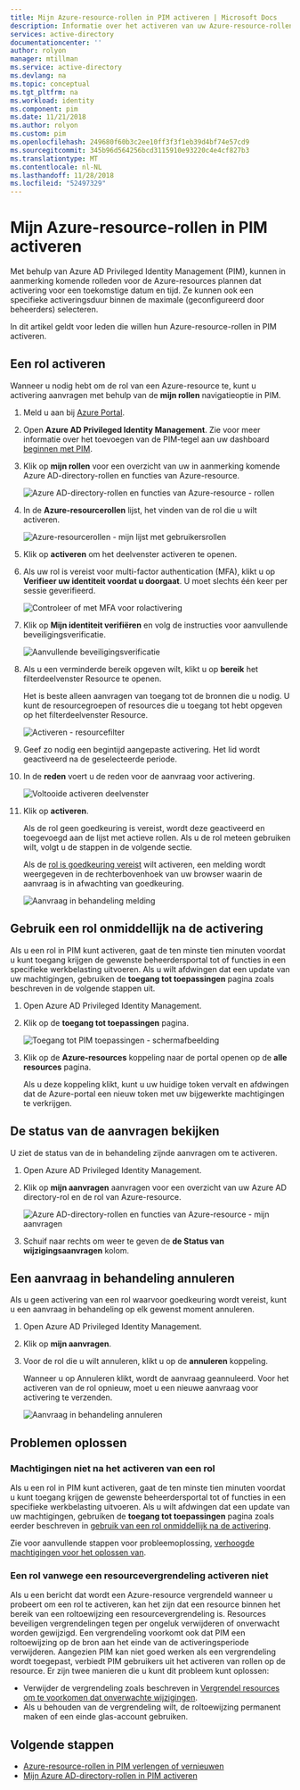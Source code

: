 ```yaml
---
title: Mijn Azure-resource-rollen in PIM activeren | Microsoft Docs
description: Informatie over het activeren van uw Azure-resource-rollen in Azure AD Privileged Identity Management (PIM).
services: active-directory
documentationcenter: ''
author: rolyon
manager: mtillman
ms.service: active-directory
ms.devlang: na
ms.topic: conceptual
ms.tgt_pltfrm: na
ms.workload: identity
ms.component: pim
ms.date: 11/21/2018
ms.author: rolyon
ms.custom: pim
ms.openlocfilehash: 249680f60b3c2ee10ff3f3f1eb39d4bf74e57cd9
ms.sourcegitcommit: 345b96d564256bcd3115910e93220c4e4cf827b3
ms.translationtype: MT
ms.contentlocale: nl-NL
ms.lasthandoff: 11/28/2018
ms.locfileid: "52497329"
---
```

# <a name="activate-my-azure-resource-roles-in-pim"></a>Mijn Azure-resource-rollen in PIM activeren

Met behulp van Azure AD Privileged Identity Management (PIM), kunnen in aanmerking komende rolleden voor de Azure-resources plannen dat activering voor een toekomstige datum en tijd. Ze kunnen ook een specifieke activeringsduur binnen de maximale (geconfigureerd door beheerders) selecteren.

In dit artikel geldt voor leden die willen hun Azure-resource-rollen in PIM activeren.

## <a name="activate-a-role"></a>Een rol activeren

Wanneer u nodig hebt om de rol van een Azure-resource te, kunt u activering aanvragen met behulp van de **mijn rollen** navigatieoptie in PIM.

1. Meld u aan bij [Azure Portal](https://portal.azure.com/).

1. Open **Azure AD Privileged Identity Management**. Zie voor meer informatie over het toevoegen van de PIM-tegel aan uw dashboard [beginnen met PIM](pim-getting-started.md).

1. Klik op **mijn rollen** voor een overzicht van uw in aanmerking komende Azure AD-directory-rollen en functies van Azure-resource.

    ![Azure AD-directory-rollen en functies van Azure-resource - rollen](./media/pim-resource-roles-activate-your-roles/resources-my-roles.png)

1. In de **Azure-resourcerollen** lijst, het vinden van de rol die u wilt activeren.

    ![Azure-resourcerollen - mijn lijst met gebruikersrollen](./media/pim-resource-roles-activate-your-roles/resources-my-roles-activate.png)

1. Klik op **activeren** om het deelvenster activeren te openen.

1. Als uw rol is vereist voor multi-factor authentication (MFA), klikt u op **Verifieer uw identiteit voordat u doorgaat**. U moet slechts één keer per sessie geverifieerd.

    ![Controleer of met MFA voor rolactivering](./media/pim-resource-roles-activate-your-roles/resources-my-roles-mfa.png)

1. Klik op **Mijn identiteit verifiëren** en volg de instructies voor aanvullende beveiligingsverificatie.

    ![Aanvullende beveiligingsverificatie](./media/pim-resource-roles-activate-your-roles/resources-mfa-enter-code.png)

1. Als u een verminderde bereik opgeven wilt, klikt u op **bereik** het filterdeelvenster Resource te openen.

    Het is beste alleen aanvragen van toegang tot de bronnen die u nodig. U kunt de resourcegroepen of resources die u toegang tot hebt opgeven op het filterdeelvenster Resource.

    ![Activeren - resourcefilter](./media/pim-resource-roles-activate-your-roles/resources-my-roles-resource-filter.png)

1. Geef zo nodig een begintijd aangepaste activering. Het lid wordt geactiveerd na de geselecteerde periode.

1. In de **reden** voert u de reden voor de aanvraag voor activering.

    ![Voltooide activeren deelvenster](./media/pim-resource-roles-activate-your-roles/resources-my-roles-activate-done.png)

1. Klik op **activeren**.

    Als de rol geen goedkeuring is vereist, wordt deze geactiveerd en toegevoegd aan de lijst met actieve rollen. Als u de rol meteen gebruiken wilt, volgt u de stappen in de volgende sectie.

    Als de [rol is goedkeuring vereist](pim-resource-roles-approval-workflow.md) wilt activeren, een melding wordt weergegeven in de rechterbovenhoek van uw browser waarin de aanvraag is in afwachting van goedkeuring.

    ![Aanvraag in behandeling melding](./media/pim-resource-roles-activate-your-roles/resources-my-roles-activate-notification.png)

## <a name="use-a-role-immediately-after-activation"></a>Gebruik een rol onmiddellijk na de activering

Als u een rol in PIM kunt activeren, gaat de ten minste tien minuten voordat u kunt toegang krijgen de gewenste beheerdersportal tot of functies in een specifieke werkbelasting uitvoeren. Als u wilt afdwingen dat een update van uw machtigingen, gebruiken de **toegang tot toepassingen** pagina zoals beschreven in de volgende stappen uit.

1. Open Azure AD Privileged Identity Management.

1. Klik op de **toegang tot toepassingen** pagina.

    ![Toegang tot PIM toepassingen - schermafbeelding](./media/pim-resource-roles-activate-your-roles/pim-application-access.png)

1. Klik op de **Azure-resources** koppeling naar de portal openen op de **alle resources** pagina.

    Als u deze koppeling klikt, kunt u uw huidige token vervalt en afdwingen dat de Azure-portal een nieuw token met uw bijgewerkte machtigingen te verkrijgen.

## <a name="view-the-status-of-your-requests"></a>De status van de aanvragen bekijken

U ziet de status van de in behandeling zijnde aanvragen om te activeren.

1. Open Azure AD Privileged Identity Management.

1. Klik op **mijn aanvragen** aanvragen voor een overzicht van uw Azure AD directory-rol en de rol van Azure-resource.

    ![Azure AD-directory-rollen en functies van Azure-resource - mijn aanvragen](./media/pim-resource-roles-activate-your-roles/resources-my-requests.png)

1. Schuif naar rechts om weer te geven de **de Status van wijzigingsaanvragen** kolom.

## <a name="cancel-a-pending-request"></a>Een aanvraag in behandeling annuleren

Als u geen activering van een rol waarvoor goedkeuring wordt vereist, kunt u een aanvraag in behandeling op elk gewenst moment annuleren.

1. Open Azure AD Privileged Identity Management.

1. Klik op **mijn aanvragen**.

1. Voor de rol die u wilt annuleren, klikt u op de **annuleren** koppeling.

    Wanneer u op Annuleren klikt, wordt de aanvraag geannuleerd. Voor het activeren van de rol opnieuw, moet u een nieuwe aanvraag voor activering te verzenden.

   ![Aanvraag in behandeling annuleren](./media/pim-resource-roles-activate-your-roles/resources-my-requests-cancel.png)

## <a name="troubleshoot"></a>Problemen oplossen

### <a name="permissions-not-granted-after-activating-a-role"></a>Machtigingen niet na het activeren van een rol

Als u een rol in PIM kunt activeren, gaat de ten minste tien minuten voordat u kunt toegang krijgen de gewenste beheerdersportal tot of functies in een specifieke werkbelasting uitvoeren. Als u wilt afdwingen dat een update van uw machtigingen, gebruiken de **toegang tot toepassingen** pagina zoals eerder beschreven in [gebruik van een rol onmiddellijk na de activering](#use-a-role-immediately-after-activation).

Zie voor aanvullende stappen voor probleemoplossing, [verhoogde machtigingen voor het oplossen van](https://social.technet.microsoft.com/wiki/contents/articles/37568.troubleshooting-elevated-permissions-with-azure-ad-privileged-identity-management.aspx).

### <a name="cannot-activate-a-role-due-to-a-resource-lock"></a>Een rol vanwege een resourcevergrendeling activeren niet

Als u een bericht dat wordt een Azure-resource vergrendeld wanneer u probeert om een rol te activeren, kan het zijn dat een resource binnen het bereik van een roltoewijzing een resourcevergrendeling is. Resources beveiligen vergrendelingen tegen per ongeluk verwijderen of onverwacht worden gewijzigd. Een vergrendeling voorkomt ook dat PIM een roltoewijzing op de bron aan het einde van de activeringsperiode verwijderen. Aangezien PIM kan niet goed werken als een vergrendeling wordt toegepast, verbiedt PIM gebruikers uit het activeren van rollen op de resource. Er zijn twee manieren die u kunt dit probleem kunt oplossen:

- Verwijder de vergrendeling zoals beschreven in [Vergrendel resources om te voorkomen dat onverwachte wijzigingen](../../azure-resource-manager/resource-group-lock-resources.md).
- Als u behouden van de vergrendeling wilt, de roltoewijzing permanent maken of een einde glas-account gebruiken.

## <a name="next-steps"></a>Volgende stappen

- [Azure-resource-rollen in PIM verlengen of vernieuwen](pim-resource-roles-renew-extend.md)
- [Mijn Azure AD-directory-rollen in PIM activeren](pim-how-to-activate-role.md)